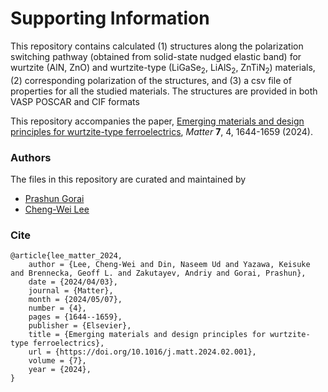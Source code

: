 # Supporting Information

This repository contains calculated (1) structures along the polarization switching pathway (obtained from solid-state nudged elastic band) for wurtzite (AlN, ZnO) and wurtzite-type (LiGaSe<sub>2</sub>, LiAlS<sub>2</sub>, ZnTiN<sub>2</sub>) materials, (2) corresponding polarization of the structures, and (3) a csv file of properties for all the studied materials.  The structures are provided in both VASP POSCAR and CIF formats

This repository accompanies the paper, [Emerging materials and design principles for wurtzite-type ferroelectrics](https://pubs.acs.org/doi/10.1021/acsenergylett.3c02544), *Matter* **7**, 4, 1644-1659 (2024).


### Authors
The files in this repository are curated and maintained by


* [Prashun Gorai](mailto:pgorai[at]mines[dot]edu)
* [Cheng-Wei Lee](mailto:clee2[at]mines[dot]edu)


### Cite

```
@article{lee_matter_2024,
	author = {Lee, Cheng-Wei and Din, Naseem Ud and Yazawa, Keisuke and Brennecka, Geoff L. and Zakutayev, Andriy and Gorai, Prashun},
	date = {2024/04/03},
	journal = {Matter},
	month = {2024/05/07},
	number = {4},
	pages = {1644--1659},
	publisher = {Elsevier},
	title = {Emerging materials and design principles for wurtzite-type ferroelectrics},
	url = {https://doi.org/10.1016/j.matt.2024.02.001},
	volume = {7},
	year = {2024},
}
```

